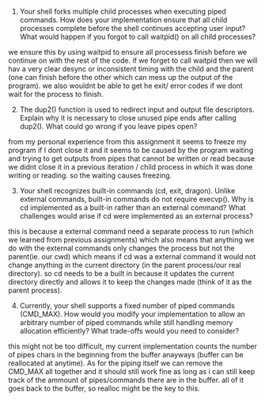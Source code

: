 1. Your shell forks multiple child processes when executing piped commands. How does your implementation ensure that all child processes complete before the shell continues accepting user input? What would happen if you forgot to call waitpid() on all child processes?

we ensure this by using waitpid to ensure all processess finish before we continue on with the rest of the code. if we forget to call waitpid then we will hav a very clear desync or inconsistent timing with the child and the parent (one can finish before the other which can mess up the output of the program). we also wouldnt be able to get he exit/ error codes if we dont wait for the process to finish. 

2. The dup2() function is used to redirect input and output file descriptors. Explain why it is necessary to close unused pipe ends after calling dup2(). What could go wrong if you leave pipes open?

from my personal experience from this assignment it seems to freeze my program if I dont close it and it seems to be caused by the program waiting and trying to get outputs from pipes that cannot be written or read because we didnt close it in a previous iteration / child process in which it was done writing or reading. so the waiting causes freezing.

3. Your shell recognizes built-in commands (cd, exit, dragon). Unlike external commands, built-in commands do not require execvp(). Why is cd implemented as a built-in rather than an external command? What challenges would arise if cd were implemented as an external process?

this is because a external command need a separate process to run (which we learned from previous assignments) which also means that anything we do with the external commands only changes the process but not the parent(ie. our cwd) which means if cd was a external command it would not change anything in the current directory (in the parent process/our real directory). so cd needs to be a built in because it updates the current directory directly and allows it to keep the changes made (think of it as the parent process).

4. Currently, your shell supports a fixed number of piped commands (CMD_MAX). How would you modify your implementation to allow an arbitrary number of piped commands while still handling memory allocation efficiently? What trade-offs would you need to consider?

this might not be too difficult, my current implementation counts the number of pipes chars in the beginning from the buffer anayways (buffer can be reallocated at anytime). As for the piping itself we can remove the CMD_MAX all together and it should still work fine as long as i can still keep track of the ammount of pipes/commands there are in the buffer. all of it goes back to the buffer, so realloc might be the key to this.
